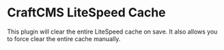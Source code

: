 # CraftCMS LiteSpeed Cache

This plugin will clear the entire LiteSpeed cache on save. It also allows you to force clear the entire cache manually.
